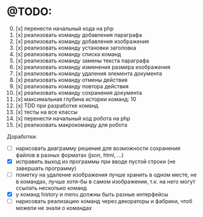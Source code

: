 # @TODO:
0. [x] перенести начальный кода на php
1. [x] реализовать команду добавления параграфа
2. [x] реализовать команду добавления изображения
3. [x] реализовать команду установки заголовка
4. [x] реализовать команду списка команд
5. [x] реализовать команду замены текста параграфа
6. [x] реализовать команду изменения размера изображения
7. [x] реализовать команду удаления элемента документа
8. [x] реализовать команду отмены действия
9. [x] реализовать команду повтора действия
10. [x] реализовать команду сохранения документа
11. [x] максимальная глубина истории команд: 10
12. [x] TDD при разработке команд
13. [x] тесты на все классы
14. [x] перенести начальный код робота на php
15. [x] реализовать макрокоманду для робота


Доработки:
- [ ] нарисовать диаграмму решения для возможности сохранения файлов в разных форматах (json, html, ...)
- [x] исправить выход из программы при вводе пустой строки (не завершать программу)
- [ ] пометку на удаление изображения лучше хранить в одном месте, не в командах, лучше хотя-бы в самом изображении, т.к. на него могут ссылать несколько команд 
- [x] у команд history и menu должны быть разные интерфейсы
- [ ] нарисовать реализацию команд через декораторы и фабрики, чтоб можели не знали о командах